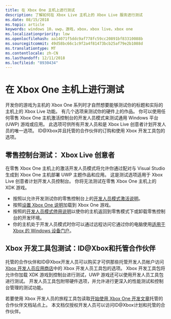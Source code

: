 ```yaml
---
title: 在 Xbox One 主机上进行测试
description: 了解如何在 Xbox Live 主机上的 Xbox Live 服务进行测试
ms.date: 08/15/2018
ms.topic: article
keywords: windows 10，uwp，游戏，xbox，xbox live，xbox one
ms.localizationpriority: low
ms.openlocfilehash: aa14071f5ddc9af778fc59cc20891bf83310088b
ms.sourcegitcommit: 49d58bc66c1c9f2a4f81473bcb25af79e2b1088d
ms.translationtype: MT
ms.contentlocale: zh-CN
ms.lasthandoff: 12/11/2018
ms.locfileid: "8930434"
---
```

# <a name="testing-on-the-xbox-one-console"></a>在 Xbox One 主机上进行测试

开发你的游戏为主机的 Xbox One 系列时才自然想要能够测试你的标题和实际的主机上的 Xbox Live 功能。 有几个选项来测试你的硬件上的作品。 你可以使用任何零售 Xbox One 主机激活控制台的开发人员模式来测试通用 Windows 平台 (UWP) 游戏或应用。 此选项可供所有开发人员和是 Xbox Live 创意者计划开发人员的唯一选项。 ID@Xbox并且托管的合作伙伴的订购和使用 Xbox 开发工具包的选项。

## <a name="retail-console-testing-xbox-live-creators"></a>零售控制台测试： Xbox Live 创意者

在零售 Xbox One 主机上的激活开发人员模式将允许你通过配对与 Visual Studio 生成到 Xbox One 主机部署 UWP 主题作品和应用。 这是测试选项适用于 Xbox Live 创意者计划开发人员控制台。 你将无法测试在零售 Xbox One 主机上的 XDK 游戏。

* 按照以允许开发测试你的零售控制台上的[开发人员模式激活说明](../xbox-apps/devkit-activation.md)。  
* 按照[设置 Xbox One 说明](../xbox-apps/development-environment-setup.md#setting-up-your-xbox-one)加载到 Xbox One 游戏。  
* 按照的[开发人员模式停用说明](../xbox-apps/devkit-deactivation.md)以使你的主机返回到零售模式下或卸载零售控制台的开发环境。  
* 你的主机处于开发人员模式时你可以通过远程访问它通过你的电脑使用[适用于 Xbox 的 Windows 设备门户](../debug-test-perf/device-portal-xbox.md)。  

## <a name="xbox-development-kit-testing-idxbox-and-managed-partners"></a>Xbox 开发工具包测试：ID@Xbox和托管合作伙伴

托管的合作伙伴和ID@Xbox开发人员可以购买才可供那些托管开发人员帐户访问[Xbox 开发人员应用商店](https://gamedevstore.partners.extranet.microsoft.com/)中的 Xbox 开发人员工具包的选项。 Xbox 开发工具包将允许你加载 XDK 游戏到控制台进行测试，UWP 游戏还可以使用开发人员工具包进行测试。 开发人员工具包附带硬件选项，并允许进行更深入的性能测试和控制台管理的测试功能。

若要使用 Xbox 开发人员的旅程工具包读取[开始使用 Xbox One 开发文章](https://developer.microsoft.com/en-us/games/xbox/docs/xdk/atoc-getting-started)托管的合作伙伴文档站点上。 本文档仅授权开发人员可以访问ID@Xbox计划和托管的合作伙伴。